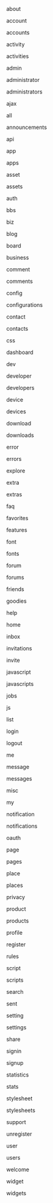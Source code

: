 about

account

accounts

activity

activities

admin

administrator

administrators

ajax

all

announcements

api

app

apps

asset

assets

auth

bbs

biz

blog

board

business

comment

comments

config

configurations

contact

contacts

css

dashboard

dev

developer

developers

device

devices

download

downloads

error

errors

explore

extra

extras

faq

favorites

features

font

fonts

forum

forums

friends

goodies

help

home

inbox

invitations

invite

javascript

javascripts

jobs

js

list

login

logout

me

message

messages

misc

my

notification

notifications

oauth

page

pages

place

places

privacy

product

products

profile

register

rules

script

scripts

search

sent

setting

settings

share

signin

signup

statistics

stats

stylesheet

stylesheets

support

unregister

user

users

welcome

widget

widgets